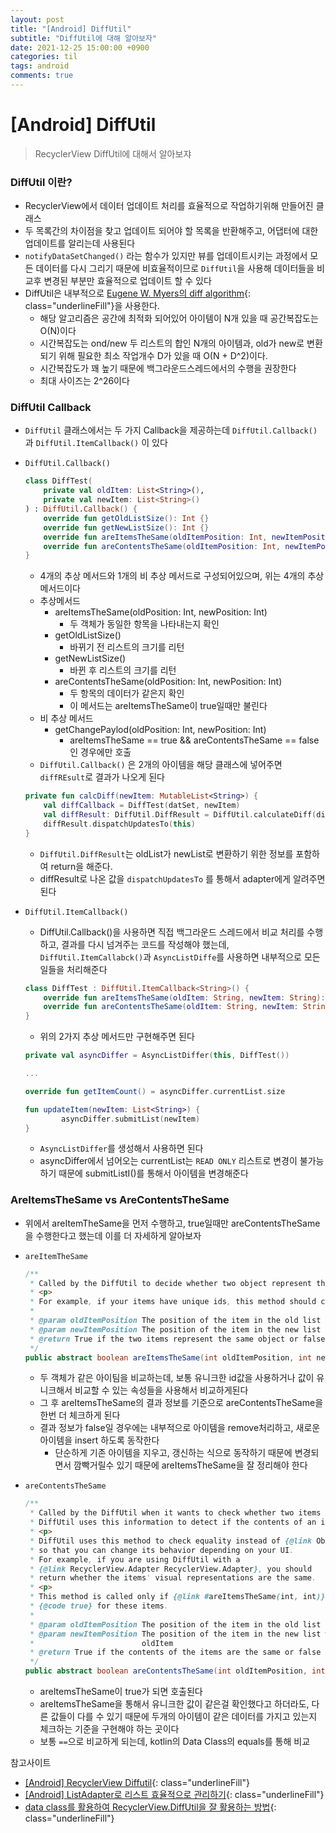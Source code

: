 ```yaml
---
layout: post
title: "[Android] DiffUtil"
subtitle: "DiffUtil에 대해 알아보자"
date: 2021-12-25 15:00:00 +0900
categories: til
tags: android
comments: true
---
```




# [Android] DiffUtil



> RecyclerView DiffUtil에 대해서 알아보쟈



### DiffUtil 이란?

- RecyclerView에서 데이터 업데이트 처리를 효율적으로 작업하기위해 만들어진 클래스
- 두 목록간의 차이점을 찾고 업데이트 되어야 할 목록을 반환해주고, 어댑터에 대한 업데이트를 알리는데 사용된다
- `notifyDataSetChanged()` 라는 함수가 있지만 뷰를 업데이트시키는 과정에서 모든 데이터를 다시 그리기 때문에 비효율적이므로 `DiffUtil`을 사용해 데이터들을 비교후 변경된 부분만 효율적으로 업데이트 할 수 있다
- DiffUtil은 내부적으로 [Eugene W. Myers의 diff algorithm](http://www.xmailserver.org/diff2.pdf){: class="underlineFill"}을 사용한다.
    - 해당 알고리즘은 공간에 최적화 되어있어 아이템이 N개 있을 때 공간복잡도는 O(N)이다
    - 시간복잡도는 ond/new 두 리스트의 합인 N개의 아이템과, old가 new로 변환되기 위해 필요한 최소 작업개수 D가 있을 때 O(N + D^2)이다.
    - 시간복잡도가 꽤 높기 때문에 백그라운드스레드에서의 수행을 권장한다
    - 최대 사이즈는 2^26이다



### DiffUtil Callback

- `DiffUtil` 클래스에서는 두 가지 Callback을 제공하는데 `DiffUtil.Callback()` 과 `DiffUtil.ItemCallback()` 이 있다

- `DiffUtil.Callback()`

    ```kotlin
    class DiffTest(
        private val oldItem: List<String>(),
        private val newItem: List<String>()
    ) : DiffUtil.Callback() {
        override fun getOldListSize(): Int {}
        override fun getNewListSize(): Int {}
        override fun areItemsTheSame(oldItemPosition: Int, newItemPosition: Int): Boolean {}
        override fun areContentsTheSame(oldItemPosition: Int, newItemPosition: Int): Boolean {}
    }
    ```

    - 4개의 추상 메서드와 1개의 비 추상 메서드로 구성되어있으며, 위는 4개의 추상메서드이다
    - 추상메서드
        - areItemsTheSame(oldPosition: Int, newPosition: Int)
            - 두 객체가 동일한 항목을 나타내는지 확인
        - getOldListSize()
            - 바뀌기 전 리스트의 크기를 리턴
        - getNewListSize()
            - 바뀐 후 리스트의 크기를 리턴
        - areContentsTheSame(oldPosition: Int, newPosition: Int)
            - 두 항목의 데이터가 같은지 확인
            - 이 메서드는 areItemsTheSame이 true일때만 불린다
    - 비 추상 메서드
        - getChangePaylod(oldPosition: Int, newPosition: Int)
            - areItemsTheSame == true && areContentsTheSame == false인 경우에만 호출
    - `DiffUtil.Callback()` 은 2개의 아이템을 해당 클래스에 넣어주면 `diffREsult`로 결과가 나오게 된다

    ```kotlin
    private fun calcDiff(newItem: MutableList<String>) {
        val diffCallback = DiffTest(datSet, newItem)
        val diffResult: DiffUtil.DiffResult = DiffUtil.calculateDiff(diffCallback)
        diffResult.dispatchUpdatesTo(this)
    }
    ```

    - `DiffUtil.DiffResult`는 oldList가 newList로 변환하기 위한 정보를 포함하여 return을 해준다.
    - diffResult로 나온 값을 `dispatchUpdatesTo` 를 통해서 adapter에게 알려주면 된다

- `DiffUtil.ItemCallback()`

    - DiffUtil.Callback()을 사용하면 직접 백그라운드 스레드에서 비교 처리를 수행하고, 결과를 다시 넘겨주는 코드를 작성해야 했는데, `DiffUtil.ItemCallabck()`과 `AsyncListDiffe`를 사용하면 내부적으로 모든 일들을 처리해준다

    ```kotlin
    class DiffTest : DiffUtil.ItemCallback<String>() {
        override fun areItemsTheSame(oldItem: String, newItem: String): Boolean {}
        override fun areContentsTheSame(oldItem: String, newItem: String): Boolean {}
    }
    ```

    - 위의 2가지 추상 메서드만 구현해주면 된다

    ```kotlin
    private val asyncDiffer = AsyncListDiffer(this, DiffTest())
    
    ...
    
    override fun getItemCount() = asyncDiffer.currentList.size
    
    fun updateItem(newItem: List<String>) {
    		asyncDiffer.submitList(newItem)
    }
    ```

    - `AsyncListDiffer`를 생성해서 사용하면 된다
    - asyncDiffer에서 넘어오는 currentList는 `READ ONLY` 리스트로 변경이 불가능하기 때문에 submitListI()를 통해서 아이템을 변경해준다



### AreItemsTheSame vs AreContentsTheSame

- 위에서 areItemTheSame을 먼저 수행하고, true일때만 areContentsTheSame을 수행한다고 했는데 이를 더 자세하게 알아보자

- `areItemTheSame`

    ```java
    /**
     * Called by the DiffUtil to decide whether two object represent the same Item.
     * <p>
     * For example, if your items have unique ids, this method should check their id equality.
     *
     * @param oldItemPosition The position of the item in the old list
     * @param newItemPosition The position of the item in the new list
     * @return True if the two items represent the same object or false if they are different.
     */
    public abstract boolean areItemsTheSame(int oldItemPosition, int newItemPosition);
    ```

    - 두 객체가 같은 아이팀을 비교하는데, 보통 유니크한 id값을 사용하거나 값이 유니크해서 비교할 수 있는 속성들을 사용해서 비교하게된다
    - 그 후 areItemsTheSame의 결과 정보를 기준으로 areContentsTheSame을 한번 더 체크하게 된다
    - 결과 정보가 false일 경우에는 내부적으로 아이템을 remove처리하고, 새로운 아이템을 insert 하도록 동작한다
        - 단순하게 기존 아이템을 지우고, 갱신하는 식으로 동작하기 때문에 변경되면서 깜빡거릴수 있기 때문에 areItemsTheSame을 잘 정리해야 한다

- `areContentsTheSame`

    ```java
    /**
     * Called by the DiffUtil when it wants to check whether two items have the same data.
     * DiffUtil uses this information to detect if the contents of an item has changed.
     * <p>
     * DiffUtil uses this method to check equality instead of {@link Object#equals(Object)}
     * so that you can change its behavior depending on your UI.
     * For example, if you are using DiffUtil with a
     * {@link RecyclerView.Adapter RecyclerView.Adapter}, you should
     * return whether the items' visual representations are the same.
     * <p>
     * This method is called only if {@link #areItemsTheSame(int, int)} returns
     * {@code true} for these items.
     *
     * @param oldItemPosition The position of the item in the old list
     * @param newItemPosition The position of the item in the new list which replaces the
     *                        oldItem
     * @return True if the contents of the items are the same or false if they are different.
     */
    public abstract boolean areContentsTheSame(int oldItemPosition, int newItemPosition);
    ```

    - areItemsTheSame이 true가 되면 호출된다
    - areItemsTheSame을 통해서 유니크한 값이 같은걸 확인했다고 하더라도, 다른 값들이 다를 수 있기 때문에 두개의 아이템이 같은 데이터를 가지고 있는지 체크하는 기준을 구현해야 하는 곳이다
    - 보통 `==`으로 비교하게 되는데, kotlin의 Data Class의 equals를 통해 비교



참고사이트

- [[Android] RecyclerView Diffutil](<https://onemask514.tistory.com/48>){: class="underlineFill"}
- [[Android] ListAdapter로 리스트 효율적으로 관리하기](<https://s2choco.tistory.com/33>){: class="underlineFill"}
- [data class를 활용하여 RecyclerView.DiffUtil을 잘 활용하는 방법](<https://thdev.tech/kotlin/2020/09/22/kotlin_effective_03/>){: class="underlineFill"}

